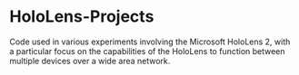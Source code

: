 # HoloLens-Projects
Code used in various experiments involving the Microsoft HoloLens 2, with a particular focus on the capabilities of the HoloLens to function between multiple devices over a wide area network.

